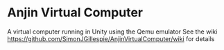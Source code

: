 # Anjin Virtual Computer
A virtual computer running in Unity using the Qemu emulator
See the wiki https://github.com/SimonJGillespie/AnjinVirtualComputer/wiki for details

